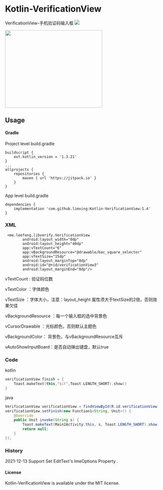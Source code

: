# Kotlin-VerificationView
VerificationView-手机验证码输入框 [![](https://jitpack.io/v/limxing/Kotlin-VerificationView.svg)](https://jitpack.io/#limxing/Kotlin-VerificationView)


<img src="./c99706f26b3a3b42367d8832a4dce716.GIF" width="320" height="255"/>

## Usage
#### Gradle

Project level build.gradle
```
buildscript {
    ext.kotlin_version = '1.3.21'
}
...
allprojects {
    repositories {
        maven { url 'https://jitpack.io' }
    }
}
```
App level build.gradle
```
dependencies {
    implementation 'com.github.limxing:Kotlin-VerificationView:1.4'
}
```

### XML
```
 <me.leefeng.libverify.VerificationView
        android:layout_width="0dp"
        android:layout_height="40dp"
        app:vTextCount="6"
        app:vBackgroundResource="@drawable/bac_square_selector"
        app:vTextSize="15dp"
        android:layout_marginTop="8dp"
        android:id="@+id/verificationView3"
        android:layout_marginEnd="8dp"/>

```
vTextCount  : 验证码位数

vTextColor  ：字体颜色

vTextSize   ：字体大小，注意：layout_height 属性须大于textSize的2倍，否则效果欠佳

vBackgroundResource ：每一个输入框的选中背景色

vCursorDrawable ：光标颜色，否则默认主题色

vBackgroundColor： 背景色，与vBackgroundResource互斥

vAutoShowInputBoard：是否自动弹出键盘，默认true


### Code

kotlin
```kotlin
verificationView.finish = {
    Toast.makeText(this,"$it",Toast.LENGTH_SHORT).show()
}
```
java
```java
VerificationView verificationView = findViewById(R.id.verificationView);
verificationView.setFinish(new Function1<String, Unit>() {
    @Override
    public Unit invoke(String s) {
        Toast.makeText(Main2Activity.this, s, Toast.LENGTH_SHORT).show();
        return null;
    }
});
```
### History
2021-12-13  Support Set EditText's ImeOptions Property . 


#### License
Kotlin-VerificationView is available under the MIT license.
